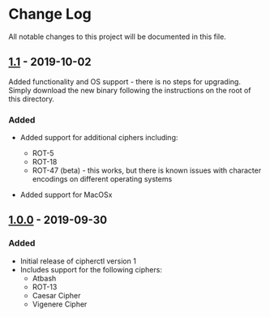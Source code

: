 
# Change Log
All notable changes to this project will be documented in this file.
 
## [1.1](https://github.com/jbmcfarlin31/cipherctl/releases/tag/v1.1) - 2019-10-02
  
Added functionality and OS support - there is no steps for upgrading. Simply download the new binary following the instructions on the root of this directory.
 
### Added
 
 - Added support for additional ciphers including:
    - ROT-5
    - ROT-18
    - ROT-47 (beta) - this works, but there is known issues with character encodings on different operating systems

- Added support for MacOSx
 
## [1.0.0](https://github.com/jbmcfarlin31/cipherctl/releases/tag/1.0.0) - 2019-09-30
 
### Added

- Initial release of cipherctl version 1
- Includes support for the following ciphers:
    - Atbash
    - ROT-13
    - Caesar Cipher
    - Vigenere Cipher
